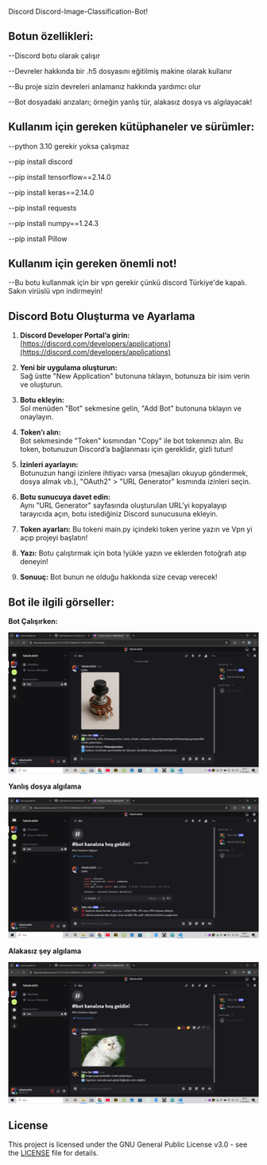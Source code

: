 Discord Discord-Image-Classification-Bot!

## Botun özellikleri:

--Discord botu olarak çalışır

--Devreler hakkında bir .h5 dosyasını eğitilmiş makine olarak kullanır

--Bu proje sizin devreleri anlamanız hakkında yardımcı olur

--Bot dosyadaki arızaları; örneğin yanlış tür, alakasız dosya vs algılayacak!

## Kullanım için gereken kütüphaneler ve sürümler:

--python 3.10 gerekir yoksa çalışmaz

--pip install discord

--pip install tensorflow==2.14.0

--pip install keras==2.14.0

--pip install requests

--pip install numpy==1.24.3

--pip install Pillow

## Kullanım için gereken önemli not!

--Bu botu kullanmak için bir vpn gerekir çünkü discord Türkiye'de kapalı. Sakın virüslü vpn indirmeyin!

## Discord Botu Oluşturma ve Ayarlama

1. **Discord Developer Portal’a girin:**  
   [https://discord.com/developers/applications](https://discord.com/developers/applications)

2. **Yeni bir uygulama oluşturun:**  
   Sağ üstte "New Application" butonuna tıklayın, botunuza bir isim verin ve oluşturun.

3. **Botu ekleyin:**  
   Sol menüden "Bot" sekmesine gelin, "Add Bot" butonuna tıklayın ve onaylayın.

4. **Token’ı alın:**  
   Bot sekmesinde "Token" kısmından "Copy" ile bot tokenınızı alın. Bu token, botunuzun Discord’a bağlanması için gereklidir, gizli tutun!

5. **İzinleri ayarlayın:**  
   Botunuzun hangi izinlere ihtiyacı varsa (mesajları okuyup göndermek, dosya almak vb.), "OAuth2" > "URL Generator" kısmında izinleri seçin.

6. **Botu sunucuya davet edin:**  
   Aynı "URL Generator" sayfasında oluşturulan URL’yi kopyalayıp tarayıcıda açın, botu istediğiniz Discord sunucusuna ekleyin.

7. **Token ayarları:**
   Bu tokeni main.py içindeki token yerine yazın ve Vpn yi açıp projeyi başlatın!

8. **Yazı:**
   Botu çalıştırmak için bota !yükle yazın ve eklerden fotoğrafı atıp deneyin!

9. **Sonuuç:**
   Bot bunun ne olduğu hakkında size cevap verecek!

## Bot ile ilgili görseller:

**Bot Çalışırken:**

![Bot  Çalışması:](Bot_Fotosu1.png)

**Yanlış dosya algılama**

![Yanlış tür algılama:](Bot_Fotosu2.png)

**Alakasız şey algılama**

![Alakasız şey algılama:](Bot_Fotosu3.png)

## License
This project is licensed under the GNU General Public License v3.0 - see the [LICENSE](LICENSE) file for details.


